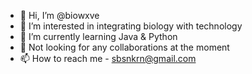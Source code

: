 - 👋 Hi, I’m @biowxve
- 👀 I’m interested in integrating biology with technology
- 🌱 I’m currently learning Java & Python
- 💞️ Not looking for any collaborations at the moment 
- 📫 How to reach me - sbsnkrn@gmail.com

<!---
biowxve/biowxve is a ✨ special ✨ repository because its `README.md` (this file) appears on your GitHub profile.
You can click the Preview link to take a look at your changes.
--->
